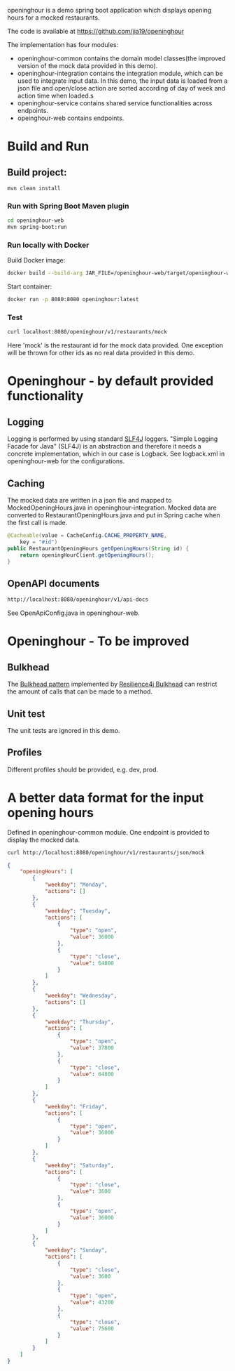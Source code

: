 
openinghour is a demo spring boot application which displays opening hours for a mocked restaurants. 

The code is available at https://github.com/jia19/openinghour

The implementation has four modules: 
* openinghour-common contains the domain model classes(the improved version of the mock data provided in this demo).
* openinghour-integration contains the integration module, which can be used to integrate input data. In this demo, the input data is loaded from a json file and open/close action are sorted according of day of week and action time when loaded.s 
* openinghour-service contains shared service functionalities across endpoints.
* opeinghour-web contains endpoints.


# Build and Run

## Build project:

```mvn
mvn clean install
```

### Run with Spring Boot Maven plugin

```sh
cd openinghour-web
mvn spring-boot:run
```

### Run locally with Docker

Build Docker image:

```sh
docker build --build-arg JAR_FILE=/openinghour-web/target/openinghour-web-1.0.0-SNAPSHOT.jar -t openinghour .
```

Start container:

```sh
docker run -p 8080:8080 openinghour:latest
```

### Test

```sh
curl localhost:8080/openinghour/v1/restaurants/mock
```
Here 'mock' is the restaurant id for the mock data provided. One exception will be thrown for other ids as no real data provided in this demo.

# Openinghour - by default provided functionality

## Logging

Logging is performed by using standard [SLF4J](http://www.slf4j.org/) loggers. "Simple Logging Facade for Java" (SLF4J) is an abstraction and therefore it needs a concrete implementation, which in our case is Logback. See logback.xml in openinghour-web for the configurations.

## Caching

The mocked data are written in a json file and mapped to MockedOpeningHours.java in openinghour-integration. Mocked data are converted to RestaurantOpeningHours.java and put in Spring cache when the first call is made. 

```java
@Cacheable(value = CacheConfig.CACHE_PROPERTY_NAME,
    key = "#id")
public RestaurantOpeningHours getOpeningHours(String id) {
    return openingHourClient.getOpeningHours();
}
```

## OpenAPI documents

```sh
http://localhost:8080/openinghour/v1/api-docs
```
See OpenApiConfig.java in openinghour-web.


# Openinghour - To be improved

## Bulkhead

The [Bulkhead pattern](https://docs.microsoft.com/en-us/azure/architecture/patterns/bulkhead) implemented by [Resilience4j Bulkhead](https://resilience4j.readme.io/docs/bulkhead) can restrict the amount of calls that can be made to a method.

## Unit test

The unit tests are ignored in this demo. 

## Profiles
Different profiles should be provided, e.g. dev, prod.

# A better data format for the input opening hours
Defined in openinghour-common module. One endpoint is provided to display the mocked data.

```sh
curl http://localhost:8080/openinghour/v1/restaurants/json/mock
```

```json
{
    "openingHours": [
        {
            "weekday": "Monday",
            "actions": []
        },
        {
            "weekday": "Tuesday",
            "actions": [
                {
                    "type": "open",
                    "value": 36000
                },
                {
                    "type": "close",
                    "value": 64800
                }
            ]
        },
        {
            "weekday": "Wednesday",
            "actions": []
        },
        {
            "weekday": "Thursday",
            "actions": [
                {
                    "type": "open",
                    "value": 37800
                },
                {
                    "type": "close",
                    "value": 64800
                }
            ]
        },
        {
            "weekday": "Friday",
            "actions": [
                {
                    "type": "open",
                    "value": 36000
                }
            ]
        },
        {
            "weekday": "Saturday",
            "actions": [
                {
                    "type": "close",
                    "value": 3600
                },
                {
                    "type": "open",
                    "value": 36000
                }
            ]
        },
        {
            "weekday": "Sunday",
            "actions": [
                {
                    "type": "close",
                    "value": 3600
                },
                {
                    "type": "open",
                    "value": 43200
                },
                {
                    "type": "close",
                    "value": 75600
                }
            ]
        }
    ]
}
```
